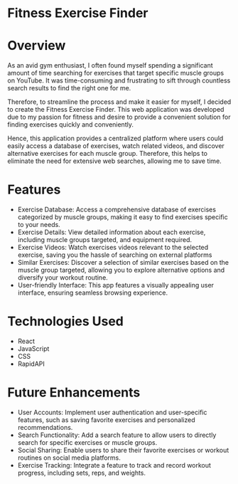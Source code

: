 # Fitness Exercise Finder

# Overview

As an avid gym enthusiast, I often found myself spending a significant amount of time searching for exercises that target specific muscle groups on YouTube. It was time-consuming and frustrating to sift through countless search results to find the right one for me. 

Therefore, to streamline the process and make it easier for myself, I decided to create the Fitness Exercise Finder. This web application was developed due to my passion for fitness and desire to provide a convenient solution for finding exercises quickly and conveniently.

Hence, this application provides a centralized platform where users could easily access a database of exercises, watch related videos, and discover alternative exercises for each muscle group. Therefore, this helps to eliminate the need for extensive web searches, allowing me to save time.

# Features

- Exercise Database: Access a comprehensive database of exercises categorized by muscle groups, making it easy to find exercises specific to your needs.
- Exercise Details: View detailed information about each exercise, including muscle groups targeted, and equipment required.
- Exercise Videos: Watch exercises videos relevant to the selected exercise, saving you the hassle of searching on external platforms
- Similar Exercises: Discover a selection of similar exercises based on the muscle group targeted, allowing you to explore alternative options and diversify your workout routine.
- User-friendly Interface: This app features a visually appealing user interface, ensuring seamless browsing experience.

# Technologies Used

- React
- JavaScript
- CSS
- RapidAPI

# Future Enhancements

- User Accounts: Implement user authentication and user-specific features, such as saving favorite exercises and personalized recommendations.
- Search Functionality: Add a search feature to allow users to directly search for specific exercises or muscle groups.
- Social Sharing: Enable users to share their favorite exercises or workout routines on social media platforms.
- Exercise Tracking: Integrate a feature to track and record workout progress, including sets, reps, and weights.
